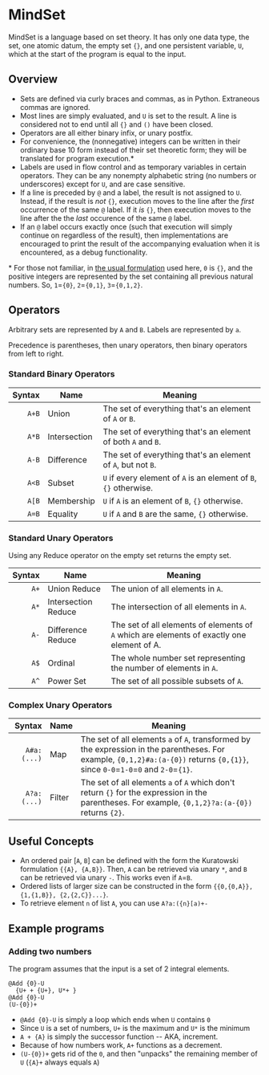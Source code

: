 # MindSet

MindSet is a language based on set theory. It has only one data type, the set, one atomic datum, the empty set `{}`, and one persistent variable, `U`, which at the start of the program is equal to the input.

## Overview

- Sets are defined via curly braces and commas, as in Python. Extraneous commas are ignored.
- Most lines are simply evaluated, and `U` is set to the result. A line is considered not to end until all `{}` and `()` have been closed.
- Operators are all either binary infix, or unary postfix.
- For convenience, the (nonnegative) integers can be written in their ordinary base 10 form instead of their set theoretic form; they will be translated for program execution.\*
- Labels are used in flow control and as temporary variables in certain operators. They can be any nonempty alphabetic string (no numbers or underscores) except for `U`, and are case sensitive.
- If a line is preceded by `@` and a label, the result is not assigned to `U`. Instead, if the result is *not* `{}`, execution moves to the line after the *first* occurrence of the same `@` label. If it *is* `{}`, then execution moves to the line after the the *last* occurence of the same `@` label.
- If an `@` label occurs exactly once (such that execution will simply continue on regardless of the result), then implementations are encouraged to print the result of the accompanying evaluation when it is encountered, as a debug functionality.

\* For those not familiar, in [the usual formulation](https://en.wikipedia.org/wiki/Set-theoretic_definition_of_natural_numbers#Definition_as_von_Neumann_ordinals) used here, `0` is `{}`, and the positive integers are represented by the set containing all previous natural numbers. So, `1`=`{0}`, `2`=`{0,1}`, `3`=`{0,1,2}`.

## Operators

Arbitrary sets are represented by `A` and `B`. Labels are represented by `a`.

Precedence is parentheses, then unary operators, then binary operators from left to right.

### Standard Binary Operators

| Syntax      |     Name            | Meaning |
| ----------: | ------------------- | ------- |
| `A+B`       | Union               | The set of everything that's an element of `A` or `B`. |
| `A*B`       | Intersection        | The set of everything that's an element of both `A` and `B`. |
| `A-B`       | Difference          | The set of everything that's an element of `A`, but not `B`. |
| `A<B`       | Subset              | `U` if every element of `A` is an element of `B`, `{}` otherwise. |
| `A[B`       | Membership          | `U` if `A` is an element of `B`, `{}` otherwise. |
| `A=B`       | Equality            | `U` if `A` and `B` are the same, `{}` otherwise. |

### Standard Unary Operators

Using any Reduce operator on the empty set returns the empty set.

| Syntax      |     Name            | Meaning |
| ----------: | ------------------- | ------- |
| `A+`        | Union Reduce        | The union of all elements in `A`. |
| `A*`        | Intersection Reduce | The intersection of all elements in `A`. |
| `A-`        | Difference Reduce   | The set of all elements of elements of `A` which are elements of exactly one element of A. |
| `A$`        | Ordinal             | The whole number set representing the number of elements in `A`. |
| `A^`        | Power Set           | The set of all possible subsets of `A`. |

### Complex Unary Operators

| Syntax      |     Name            | Meaning |
| ----------: | ------------------- | ------- |
| `A#a:(...)` | Map                 | The set of all elements `a` of `A`, transformed by the expression in the parentheses. For example, `{0,1,2}#a:(a-{0})` returns `{0,{1}}`, since `0-0`=`1-0`=`0` and `2-0`=`{1}`. |
| `A?a:(...)` | Filter              | The set of all elements `a` of `A` which don't return `{}` for the expression in the parentheses. For example, `{0,1,2}?a:(a-{0})` returns `{2}`. |

## Useful Concepts

- An ordered pair [`A`, `B`] can be defined with the form the Kuratowski formulation `{{A}, {A,B}}`. Then, `A` can be retrieved via unary `*`, and `B` can be retrieved via unary `-`. This works even if `A`=`B`.
- Ordered lists of larger size can be constructed in the form `{{0,{0,A}}, {1,{1,B}}, {2,{2,C}}...}`.
- To retrieve element `n` of list `A`, you can use `A?a:({n}[a)+-`


## Example programs

### Adding two numbers

The program assumes that the input is a set of 2 integral elements.

```
@Add {0}-U
  {U+ + {U+}, U*+ }
@Add {0}-U
(U-{0})+
```

- `@Add {0}-U` is simply a loop which ends when `U` contains `0`
- Since `U` is a set of numbers, `U+` is the maximum and `U*` is the minimum
- `A + {A}` is simply the successor function -- AKA, increment.
- Because of how numbers work, `A+` functions as a decrement.
- `(U-{0})+` gets rid of the `0`, and then "unpacks" the remaining member of `U` (`{A}+` always equals `A`)